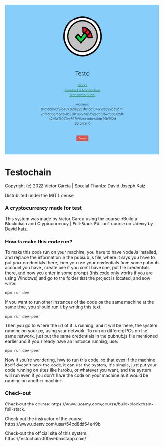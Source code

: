  ![screenshot](/Screenshot..PNG)

# Testochain

<p> Copyright (c) 2022 Victor Garcia | Special Thanks: David Joseph Katz </p>

<p> Distributed under the MIT License </p>

### A cryptocurrency made for test ###

<p> This system was made by Victor Garcia using the course *Build a Blockchain and Cryptocurrency | Full-Stack Edition* course on Udemy by David Katz. </p>

### How to make this code run? ###

<p> To make this code run on your machine, you have to have NodeJs installed, and replace the information in the pubsub.js file, where it says you have to put your credentials there, then you use your credentials from some pubnub account you have , create one if you don't have one, put the credentials there, and now you enter in some prompt (this code only works if you are using Windows) and go to the folder that the project is located, and now write: </p>

    npm run dev

<p> If you want to run other instances of the code on the same machine at the same time, you should run it by writing this text: </p>

    npm run dev-peer

<p> Then you go to where the url of it is running, and it will be there, the system running on your pc, using your network. To run on different PCs on the same network, just put the same credentials in the pubnub.js file mentioned earlier and if you already have an instance running, use: </p>

    npm run dev-peer 

<p> Now if you're wondering, how to run this code, so that even if the machine itself doesn't have the code, it can use the system, it's simple, just put your code running on sites like heroku, or whatever you want, and the system will run even if you don't have the code on your machine as it would be running on another machine. </p>

### Check-out ###

<p> Check-out the course: https://www.udemy.com/course/build-blockchain-full-stack. </p>

<p> Check-out the instructor of the course: https://www.udemy.com/user/54cd8dd54e49b </p>

<p> Check-out the official site of this system: https://testochain.000webhostapp.com/ </p>
